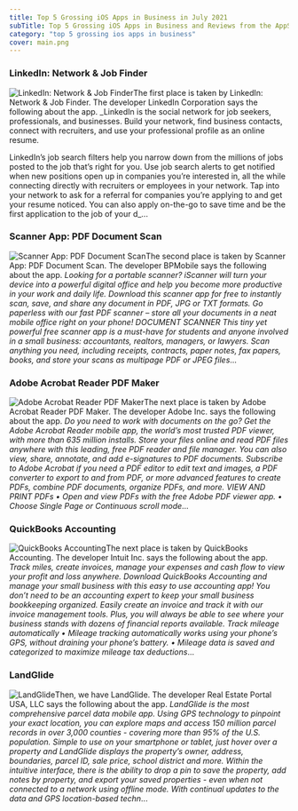```yaml
---
title: Top 5 Grossing iOS Apps in Business in July 2021
subTitle: Top 5 Grossing iOS Apps in Business and Reviews from the AppStore in July 2021.
category: "top 5 grossing ios apps in business"
cover: main.png
---
```


### LinkedIn: Network & Job Finder

![LinkedIn: Network & Job Finder](https://is1-ssl.mzstatic.com/image/thumb/Purple115/v4/ab/d2/5e/abd25e95-4c64-55ee-e08f-4b509055e0c8/AppIcon-0-0-1x_U007emarketing-0-0-0-7-0-0-sRGB-0-0-0-GLES2_U002c0-512MB-85-220-0-0.png/100x100bb.png)The first place is taken by LinkedIn: Network & Job Finder. The developer LinkedIn Corporation says the following about the app. _LinkedIn is the social network for job seekers, professionals, and businesses. Build your network, find business contacts, connect with recruiters, and use your professional profile as an online resume.  LinkedIn’s job search filters help you narrow down from the millions of jobs posted to the job that’s right for you. Use job search alerts to get notified when new positions open up in companies you’re interested in, all the while connecting directly with recruiters or employees in your network. Tap into your network to ask for a referral for companies you’re applying to and get your resume noticed. You can also apply on-the-go to save time and be the first application to the job of your d_...

### Scanner App: PDF Document Scan

![Scanner App: PDF Document Scan](https://is2-ssl.mzstatic.com/image/thumb/Purple115/v4/e9/b6/fb/e9b6fb08-f7e5-6782-809c-da02295924ac/AppIcon-Free-Scanner-App-0-1x_U007emarketing-0-7-0-85-220.png/100x100bb.png)The second place is taken by Scanner App: PDF Document Scan. The developer BPMobile says the following about the app. _Looking for a portable scanner?  iScanner will turn your device into a powerful digital office and help you become more productive in your work and daily life. Download this scanner app for free to instantly scan, save, and share any document in PDF, JPG or TXT formats.  Go paperless with our fast PDF scanner – store all your documents in a neat mobile office right on your phone!  DOCUMENT SCANNER This tiny yet powerful free scanner app is a must-have for students and anyone involved in a small business: accountants, realtors, managers, or lawyers.  Scan anything you need, including receipts, contracts, paper notes, fax papers, books, and store your scans as multipage PDF or JPEG files_...

### Adobe Acrobat Reader PDF Maker

![Adobe Acrobat Reader PDF Maker](https://is1-ssl.mzstatic.com/image/thumb/Purple115/v4/ad/0b/54/ad0b54c7-07a1-8050-97ba-750764b47213/AppIcon-0-1x_U007emarketing-0-7-0-85-220.png/100x100bb.png)The next place is taken by Adobe Acrobat Reader PDF Maker. The developer Adobe Inc. says the following about the app. _Do you need to work with documents on the go? Get the Adobe Acrobat Reader mobile app, the world’s most trusted PDF viewer, with more than 635 million installs. Store your files online and read PDF files anywhere with this leading, free PDF reader and file manager. You can also view, share, annotate, and add e-signatures to PDF documents.  Subscribe to Adobe Acrobat if you need a PDF editor to edit text and images, a PDF converter to export to and from PDF, or more advanced features to create PDFs, combine PDF documents, organize PDFs, and more.  VIEW AND PRINT PDFs • Open and view PDFs with the free Adobe PDF viewer app. • Choose Single Page or Continuous scroll mode_...

### QuickBooks Accounting

![QuickBooks Accounting](https://is5-ssl.mzstatic.com/image/thumb/Purple125/v4/a4/8c/d3/a48cd39d-b644-7d96-7d12-5253fb3d74cf/AppIcon-0-0-1x_U007emarketing-0-7-0-85-220.png/100x100bb.png)The next place is taken by QuickBooks Accounting. The developer Intuit Inc. says the following about the app. _Track miles, create invoices, manage your expenses and cash flow to view your profit and loss anywhere. Download QuickBooks Accounting and manage your small business with this easy to use accounting app!  You don’t need to be an accounting expert to keep your small business bookkeeping organized. Easily create an invoice and track it with our invoice management tools. Plus, you will always be able to see where your business stands with dozens of financial reports available.   Track mileage automatically 	•	Mileage tracking automatically works using your phone’s GPS, without draining your phone’s battery. 	•	Mileage data is saved and categorized to maximize mileage tax deductions_...

### LandGlide

![LandGlide](https://is2-ssl.mzstatic.com/image/thumb/Purple124/v4/44/a8/d4/44a8d437-61eb-bf2f-7150-1d2d4b75b1ce/AppIcon-0-0-1x_U007emarketing-0-0-0-7-0-0-sRGB-0-0-0-GLES2_U002c0-512MB-85-220-0-0.png/100x100bb.png)Then, we have LandGlide. The developer Real Estate Portal USA, LLC says the following about the app. _LandGlide is the most comprehensive parcel data mobile app. Using GPS technology to pinpoint your exact location, you can explore maps and access 150 million parcel records in over 3,000 counties - covering more than 95% of the U.S. population.  Simple to use on your smartphone or tablet, just hover over a property and LandGlide displays the property’s owner, address, boundaries, parcel ID, sale price, school district and more. Within the intuitive interface, there is the ability to drop a pin to save the property, add notes by property, and export your saved properties - even when not connected to a network using offline mode.  With continual updates to the data and GPS location-based techn_...

